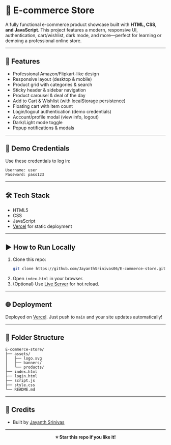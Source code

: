 # 🛒 E-commerce Store

A fully functional e-commerce product showcase built with **HTML, CSS, and JavaScript**. This project features a modern, responsive UI, authentication, cart/wishlist, dark mode, and more—perfect for learning or demoing a professional online store.

---

## 🚀 Features

- Professional Amazon/Flipkart-like design
- Responsive layout (desktop & mobile)
- Product grid with categories & search
- Sticky header & sidebar navigation
- Product carousel & deal of the day
- Add to Cart & Wishlist (with localStorage persistence)
- Floating cart with item count
- Login/logout authentication (demo credentials)
- Account/profile modal (view info, logout)
- Dark/Light mode toggle
- Popup notifications & modals

---

## 🔑 Demo Credentials

Use these credentials to log in:

```
Username: user
Password: pass123
```

---

## 🛠️ Tech Stack

- HTML5
- CSS
- JavaScript
- [Vercel](https://vercel.com/) for static deployment

---

## ▶️ How to Run Locally

1. Clone this repo:
	 ```bash
	 git clone https://github.com/JayanthSrinivas06/E-commerce-store.git
	 ```
2. Open `index.html` in your browser.
3. (Optional) Use [Live Server](https://marketplace.visualstudio.com/items?itemName=ritwickdey.LiveServer) for hot reload.

---

## 🌐 Deployment

Deployed on [Vercel](https://vercel.com/). Just push to `main` and your site updates automatically!

---

## 📁 Folder Structure

```
E-commerce-store/
├── assets/
│   ├── logo.svg
│   ├── banners/
│   └── products/
├── index.html
├── login.html
├── script.js
├── style.css
└── README.md
```

---

## 🙏 Credits

- Built by [Jayanth Srinivas](https://github.com/JayanthSrinivas06)

---

<p align="center"><b>⭐️ Star this repo if you like it!</b></p>
